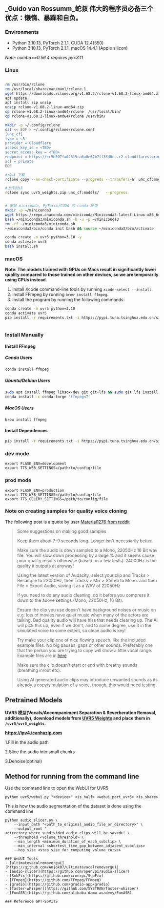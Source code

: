 **_Guido van Rossumm_蛇叔**
伟大的程序员必备三个优点：懒惰、暴躁和自负。
---

### Environments

- Python 3.10.13, PyTorch 2.1.1, CUDA 12.4(550)
- Python 3.10.13, PyTorch 2.1.1, macOS 14.4.1 (Apple silicon)

_Note: numba==0.56.4 requires py<3.11_

### Linux
```bash

rm /usr/bin/rclone
rm /usr/local/share/man/man1/rclone.1
wget https://downloads.rclone.org/v1.68.2/rclone-v1.68.2-linux-amd64.zip
apt update 
apt install zip unzip 
unzip rclone-v1.68.2-linux-amd64.zip
cp rclone-v1.68.2-linux-amd64/rclone  /usr/local/bin/
cp rclone-v1.68.2-linux-amd64/rclone /usr/bin/

mkdir -p ~/.config/rclone
cat << EOF > ~/.config/rclone/rclone.conf
[unc_cf]
type = s3
provider = Cloudflare
access_key_id = <TBD>
secret_access_key = <TBD>
endpoint = https://ec9b597fa02615ca6a0e62b7ff35d0cc.r2.cloudflarestorage.com
acl = private
EOF

#从s3 下载
rclone copy --no-check-certificate --progress --transfers=6  unc_cf:models/uvr5_weights.zip  ./

#上传到s3
rclone sync uvr5_weights.zip unc_cf:models/   --progress


# 安装 miniconda, PyTorch/CUDA 的 conda 环境
mkdir -p ~/miniconda3
wget https://repo.anaconda.com/miniconda/Miniconda3-latest-Linux-x86_64.sh -O ~/miniconda3/miniconda.sh
bash ~/miniconda3/miniconda.sh -b -u -p ~/miniconda3
rm -rf ~/miniconda3/miniconda.sh
~/miniconda3/bin/conda init bash && source ~/miniconda3/bin/activate

conda create -n uvr5 python=3.10 -y
conda activate uvr5
bash install.sh
```

### macOS

**Note: The models trained with GPUs on Macs result in significantly lower quality compared to those trained on other devices, so we are temporarily using CPUs instead.**

1. Install Xcode command-line tools by running `xcode-select --install`.
2. Install FFmpeg by running `brew install ffmpeg`.
3. Install the program by running the following commands:

```bash
conda create -n uvr5 python=3.10
conda activate uvr5
pip install -r requirements.txt -i https://pypi.tuna.tsinghua.edu.cn/simple
 
```

### Install Manually

#### Install FFmpeg

##### Conda Users

```bash
conda install ffmpeg
```

##### Ubuntu/Debian Users

```bash
sudo apt install ffmpeg libsox-dev git git-lfs && sudo git lfs install
conda install -c conda-forge 'ffmpeg<7'
```

##### MacOS Users
```bash
brew install ffmpeg
```

#### Install Dependences

```bash
pip install -r requirements.txt -i https://pypi.tuna.tsinghua.edu.cn/simple

```

### dev mode
```shell
export FLASK_ENV=development
export TTS_WEB_SETTINGS=/path/to/config/file
```
### prod mode

```shell
export FLASK_ENV=production
export TTS_WEB_SETTINGS=/path/to/config/file
export TTS_CELERY_SETTINGS=/path/to/config/file
```

### Note on creating samples for quality voice cloning

The following post is a quote by user [Material1276 from reddit](https://www.reddit.com/r/Oobabooga/comments/1807tsl/comment/ka5l8w9/?share_id=_5hh4KJTXrEOSP0hR0hCK&utm_content=2&utm_medium=android_app&utm_name=androidcss&utm_source=share&utm_term=1)

> Some suggestions on making good samples
>
> Keep them about 7-9 seconds long. Longer isn't necessarily better.
>
> Make sure the audio is down sampled to a Mono, 22050Hz 16 Bit wav file. You will slow down processing by a large % and it seems cause poor quality results otherwise (based on a few tests). 24000Hz is the quality it outputs at anyway!
>
> Using the latest version of Audacity, select your clip and Tracks > Resample to 22050Hz, then Tracks > Mix > Stereo to Mono. and then File > Export Audio, saving it as a WAV of 22050Hz
>
> If you need to do any audio cleaning, do it before you compress it down to the above settings (Mono, 22050Hz, 16 Bit).
>
> Ensure the clip you use doesn't have background noises or music on e.g. lots of movies have quiet music when many of the actors are talking. Bad quality audio will have hiss that needs clearing up. The AI will pick this up, even if we don't, and to some degree, use it in the simulated voice to some extent, so clean audio is key!
>
> Try make your clip one of nice flowing speech, like the included example files. No big pauses, gaps or other sounds. Preferably one that the person you are trying to copy will show a little vocal range. Example files are in [here](https://github.com/oobabooga/text-generation-webui/tree/main/extensions/coqui_tts/voices)
>
> Make sure the clip doesn't start or end with breathy sounds (breathing in/out etc).
>
> Using AI generated audio clips may introduce unwanted sounds as its already a copy/simulation of a voice, though, this would need testing.

## Pretrained Models
**UVR5 模型(Vocals/Accompaniment Separation & Reverberation Removal, additionally), download models from [UVR5 Weights](https://huggingface.co/Delik/uvr5_weights) and place them in `/uvr5/uvr5_weights`.**

**https://ipv4.icanhazip.com**

1.Fill in the audio path

2.Slice the audio into small chunks

3.Denoise(optinal)

## Method for running from the command line
Use the command line to open the WebUI for UVR5
```
python uvr5/webui.py "<device>" <is_half> <webui_port_uvr5> <is_share>
```
<!-- If you can't open a browser, follow the format below for UVR processing,This is using mdxnet for audio processing
```
python mdxnet.py --model --input_root --output_vocal --output_ins --agg_level --format --device --is_half_precision
``` -->
This is how the audio segmentation of the dataset is done using the command line
```
python audio_slicer.py \
    --input_path "<path_to_original_audio_file_or_directory>" \
    --output_root "<directory_where_subdivided_audio_clips_will_be_saved>" \
    --threshold <volume_threshold> \
    --min_length <minimum_duration_of_each_subclip> \
    --min_interval <shortest_time_gap_between_adjacent_subclips> 
    --hop_size <step_size_for_computing_volume_curve>

### WebUI Tools
- [ultimatevocalremovergui](https://github.com/Anjok07/ultimatevocalremovergui)
- [audio-slicer](https://github.com/openvpi/audio-slicer)
- [SubFix](https://github.com/cronrpc/SubFix)
- [FFmpeg](https://github.com/FFmpeg/FFmpeg)
- [gradio](https://github.com/gradio-app/gradio)
- [faster-whisper](https://github.com/SYSTRAN/faster-whisper)
- [FunASR](https://github.com/alibaba-damo-academy/FunASR)

### Reference GPT-SoVITS
